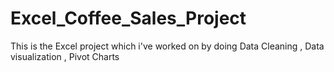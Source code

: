 # Excel_Coffee_Sales_Project

This is the Excel project which i've worked on by doing Data Cleaning , Data visualization , Pivot Charts
